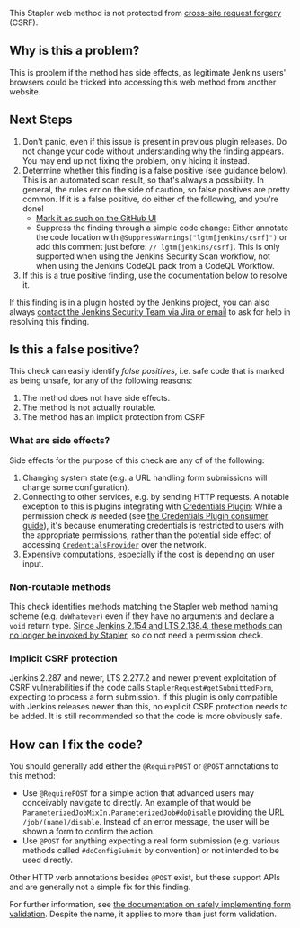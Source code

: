 This Stapler web method is not protected from [cross-site request forgery](https://owasp.org/www-community/attacks/csrf) (CSRF).

## Why is this a problem?

This is problem if the method has side effects, as legitimate Jenkins users' browsers could be tricked into accessing this web method from another website.

## Next Steps

<!-- Generic section used in all findings -->

1. Don't panic, even if this issue is present in previous plugin releases. Do not change your code without understanding why the finding appears. You may end up not fixing the problem, only hiding it instead.
2. Determine whether this finding is a false positive (see guidance below). This is an automated scan result, so that's always a possibility. In general, the rules err on the side of caution, so false positives are pretty common. If it is a false positive, do either of the following, and you're done!
    * [Mark it as such on the GitHub UI](https://docs.github.com/en/code-security/code-scanning/automatically-scanning-your-code-for-vulnerabilities-and-errors/managing-code-scanning-alerts-for-your-repository#dismissing--alerts)
    * Suppress the finding through a simple code change: Either annotate the code location with `@SuppressWarnings("lgtm[jenkins/csrf]")` or add this comment just before: `// lgtm[jenkins/csrf]`.
      This is only supported when using the Jenkins Security Scan workflow, not when using the Jenkins CodeQL pack from a CodeQL Workflow.
3. If this is a true positive finding, use the documentation below to resolve it.

If this finding is in a plugin hosted by the Jenkins project, you can also always [contact the Jenkins Security Team via Jira or email](https://www.jenkins.io/security/#reporting-vulnerabilities) to ask for help in resolving this finding.

## Is this a false positive?

This check can easily identify _false positives_, i.e. safe code that is marked as being unsafe, for any of the following reasons:

1. The method does not have side effects.
2. The method is not actually routable.
3. The method has an implicit protection from CSRF

### What are side effects?

Side effects for the purpose of this check are any of of the following:

1. Changing system state (e.g. a URL handling form submissions will change some configuration).
2. Connecting to other services, e.g. by sending HTTP requests. A notable exception to this is plugins integrating with [Credentials Plugin](https://plugins.jenkins.io/credentials/): While a permission check _is_ needed (see [the Credentials Plugin consumer guide](https://github.com/jenkinsci/credentials-plugin/blob/master/docs/consumer.adoc#providing-a-ui-form-element-to-let-a-user-select-credentials)), it's because enumerating credentials is restricted to users with the appropriate permissions, rather than the potential side effect of accessing [`CredentialsProvider`](https://www.jenkins.io/doc/developer/extensions/credentials/#credentialsprovider) over the network.
3. Expensive computations, especially if the cost is depending on user input.

### Non-routable methods

This check identifies methods matching the Stapler web method naming scheme (e.g. `doWhatever`) even if they have no arguments and declare a `void` return type. [Since Jenkins 2.154 and LTS 2.138.4, these methods can no longer be invoked by Stapler](https://www.jenkins.io/doc/developer/handling-requests/actions/), so do not need a permission check.

### Implicit CSRF protection

Jenkins 2.287 and newer, LTS 2.277.2 and newer prevent exploitation of CSRF vulnerabilities if the code calls `StaplerRequest#getSubmittedForm`, expecting to process a form submission. If this plugin is only compatible with Jenkins releases newer than this, no explicit CSRF protection needs to be added. It is still recommended so that the code is more obviously safe.

## How can I fix the code?

You should generally add either the `@RequirePOST` or `@POST` annotations to this method:

* Use `@RequirePOST` for a simple action that advanced users may conceivably navigate to directly. An example of that would be `ParameterizedJobMixIn.ParameterizedJob#doDisable` providing the URL `/job/(name)/disable`. Instead of an error message, the user will be shown a form to confirm the action.
* Use `@POST` for anything expecting a real form submission (e.g. various methods called `#doConfigSubmit` by convention) or not intended to be used directly.

Other HTTP verb annotations besides `@POST` exist, but these support APIs and are generally not a simple fix for this finding.

For further information, see [the documentation on safely implementing form validation](https://www.jenkins.io/doc/developer/security/form-validation/). Despite the name, it applies to more than just form validation.
